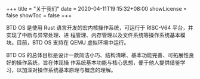 +++
title = "关于我们"
date = 2020-04-11T19:15:32+08:00
showLicense = false
showToc = false
+++

BTD OS 是使用 Rust 语言开发的宏内核操作系统，可运行于 RISC-V64 平台，并实现了中断与异常处理、进
程管理、内存管理以及文件系统等操作系统基本模块。目前，BTD OS 支持在 QEMU 虚拟环境中运行。

BTD OS 的总体目标是设计一款简洁小巧、结构清晰、基本功能完善、可拓展性良好的操作系统，旨在体现操
作系统基本功能与核心思想，便于他人提供借鉴学习，以加深对操作系统基本原理与概念的理解。
